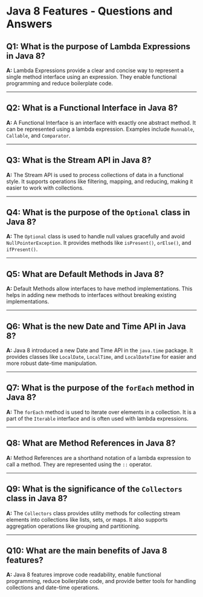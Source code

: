 # Java 8 Features - Questions and Answers

## Q1: What is the purpose of Lambda Expressions in Java 8?
**A:** Lambda Expressions provide a clear and concise way to represent a single method interface using an expression. They enable functional programming and reduce boilerplate code.

---

## Q2: What is a Functional Interface in Java 8?
**A:** A Functional Interface is an interface with exactly one abstract method. It can be represented using a lambda expression. Examples include `Runnable`, `Callable`, and `Comparator`.

---

## Q3: What is the Stream API in Java 8?
**A:** The Stream API is used to process collections of data in a functional style. It supports operations like filtering, mapping, and reducing, making it easier to work with collections.

---

## Q4: What is the purpose of the `Optional` class in Java 8?
**A:** The `Optional` class is used to handle null values gracefully and avoid `NullPointerException`. It provides methods like `isPresent()`, `orElse()`, and `ifPresent()`.

---

## Q5: What are Default Methods in Java 8?
**A:** Default Methods allow interfaces to have method implementations. This helps in adding new methods to interfaces without breaking existing implementations.

---

## Q6: What is the new Date and Time API in Java 8?
**A:** Java 8 introduced a new Date and Time API in the `java.time` package. It provides classes like `LocalDate`, `LocalTime`, and `LocalDateTime` for easier and more robust date-time manipulation.

---

## Q7: What is the purpose of the `forEach` method in Java 8?
**A:** The `forEach` method is used to iterate over elements in a collection. It is a part of the `Iterable` interface and is often used with lambda expressions.

---

## Q8: What are Method References in Java 8?
**A:** Method References are a shorthand notation of a lambda expression to call a method. They are represented using the `::` operator.

---

## Q9: What is the significance of the `Collectors` class in Java 8?
**A:** The `Collectors` class provides utility methods for collecting stream elements into collections like lists, sets, or maps. It also supports aggregation operations like grouping and partitioning.

---

## Q10: What are the main benefits of Java 8 features?
**A:** Java 8 features improve code readability, enable functional programming, reduce boilerplate code, and provide better tools for handling collections and date-time operations.
